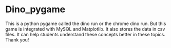 # Dino_pygame
This is a python pygame called the dino run or the chrome dino run. But this game is integrated with MySQL and Matplotlib. It also stores the data in csv files. It can help students understand these concepts better in these topics. Thank you!
